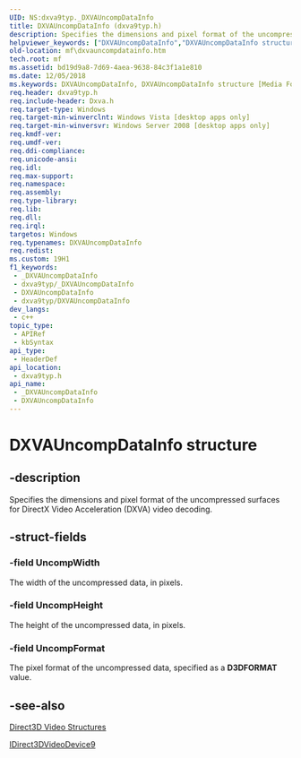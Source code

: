 ```yaml
---
UID: NS:dxva9typ._DXVAUncompDataInfo
title: DXVAUncompDataInfo (dxva9typ.h)
description: Specifies the dimensions and pixel format of the uncompressed surfaces for DirectX Video Acceleration (DXVA) video decoding.
helpviewer_keywords: ["DXVAUncompDataInfo","DXVAUncompDataInfo structure [Media Foundation]","_DXVAUncompDataInfo","dxva9typ/DXVAUncompDataInfo","mf.dxvauncompdatainfo"]
old-location: mf\dxvauncompdatainfo.htm
tech.root: mf
ms.assetid: bd19d9a8-7d69-4aea-9638-84c3f1a1e810
ms.date: 12/05/2018
ms.keywords: DXVAUncompDataInfo, DXVAUncompDataInfo structure [Media Foundation], _DXVAUncompDataInfo, dxva9typ/DXVAUncompDataInfo, mf.dxvauncompdatainfo
req.header: dxva9typ.h
req.include-header: Dxva.h
req.target-type: Windows
req.target-min-winverclnt: Windows Vista [desktop apps only]
req.target-min-winversvr: Windows Server 2008 [desktop apps only]
req.kmdf-ver: 
req.umdf-ver: 
req.ddi-compliance: 
req.unicode-ansi: 
req.idl: 
req.max-support: 
req.namespace: 
req.assembly: 
req.type-library: 
req.lib: 
req.dll: 
req.irql: 
targetos: Windows
req.typenames: DXVAUncompDataInfo
req.redist: 
ms.custom: 19H1
f1_keywords:
 - _DXVAUncompDataInfo
 - dxva9typ/_DXVAUncompDataInfo
 - DXVAUncompDataInfo
 - dxva9typ/DXVAUncompDataInfo
dev_langs:
 - c++
topic_type:
 - APIRef
 - kbSyntax
api_type:
 - HeaderDef
api_location:
 - dxva9typ.h
api_name:
 - _DXVAUncompDataInfo
 - DXVAUncompDataInfo
---
```


# DXVAUncompDataInfo structure


## -description

Specifies the dimensions and pixel format of the uncompressed surfaces for DirectX Video Acceleration (DXVA) video decoding.

## -struct-fields

### -field UncompWidth

The width of the uncompressed data, in pixels.

### -field UncompHeight

The height of the uncompressed data, in pixels.

### -field UncompFormat

The pixel format of the uncompressed data, specified as a <b>D3DFORMAT</b> value.

## -see-also

<a href="/windows/desktop/medfound/direct3d-video-structures">Direct3D Video Structures</a>



<a href="/windows/desktop/medfound/idirect3dvideodevice9">IDirect3DVideoDevice9</a>

